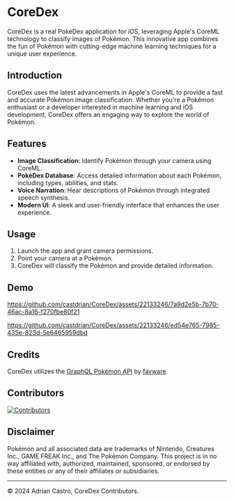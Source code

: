 # CoreDex

CoreDex is a real PokéDex application for iOS, leveraging Apple's CoreML technology to classify images of Pokémon. This innovative app combines the fun of Pokémon with cutting-edge machine learning techniques for a unique user experience.

## Introduction

CoreDex uses the latest advancements in Apple's CoreML to provide a fast and accurate Pokémon image classification. Whether you're a Pokémon enthusiast or a developer interested in machine learning and iOS development, CoreDex offers an engaging way to explore the world of Pokémon.

## Features

- **Image Classification**: Identify Pokémon through your camera using CoreML.
- **PokéDex Database**: Access detailed information about each Pokémon, including types, abilities, and stats.
- **Voice Narration**: Hear descriptions of Pokémon through integrated speech synthesis.
- **Modern UI**: A sleek and user-friendly interface that enhances the user experience.

## Usage

1. Launch the app and grant camera permissions.
2. Point your camera at a Pokémon.
3. CoreDex will classify the Pokémon and provide detailed information.

## Demo
https://github.com/castdrian/CoreDex/assets/22133246/7a9d2e5b-7b70-46ac-8a16-f270fbe80f21

https://github.com/castdrian/CoreDex/assets/22133246/ed54e765-7985-435e-823d-5e6465959dbd

## Credits

CoreDex utilizes the [GraphQL Pokémon API](https://github.com/favware/graphql-pokemon) by [favware](https://github.com/favware).

## Contributors
[![Contributors](https://contrib.rocks/image?repo=castdrian/CoreDex)](https://github.com/castdrian/CoreDex/graphs/contributors)

## Disclaimer

Pokémon and all associated data are trademarks of Nintendo, Creatures Inc., GAME FREAK Inc., and The Pokémon Company. This project is in no way affiliated with, authorized, maintained, sponsored, or endorsed by these entities or any of their affiliates or subsidiaries.

---

© 2024 Adrian Castro, CoreDex Contributors.

